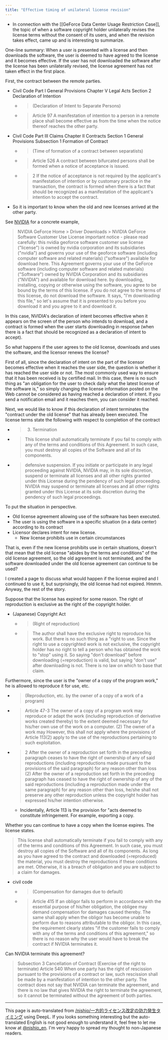 ```yaml
---
title: "Effective timing of unilateral license revision"
---
```


- In connection with the [[GeForce Data Center Usage Restriction Case]], the topic of when a software copyright holder unilaterally revises the license terms without the consent of its users, and when the revision takes effect, came up and is interesting to summarize.

One-line summary: When a user is presented with a license and then downloads the software, the user is deemed to have agreed to the license and it becomes effective. If the user has not downloaded the software after the license has been unilaterally revised, the license agreement has not taken effect in the first place.

First, the contract between the remote parties.
- Civil Code Part I General Provisions Chapter V Legal Acts Section 2 Declaration of Intention
    - >  (Declaration of Intent to Separate Persons)
    - > Article 97 A manifestation of intention to a person in a remote place shall become effective as from the time when the notice thereof reaches the other party.

- Civil Code Part III Claims Chapter II Contracts Section 1 General Provisions Subsection 1 Formation of Contract
    - >  (Time of formation of a contract between separatists)
    - > Article 526 A contract between bifurcated persons shall be formed when a notice of acceptance is issued.
    - > 2 If the notice of acceptance is not required by the applicant's manifestation of intention or by customary practice in the transaction, the contract is formed when there is a fact that should be recognized as a manifestation of the applicant's intention to accept the contract.
- So it is important to know when the old and new licenses arrived at the other party.

See [NVIDIA](http://www.nvidia.co.jp/content/DriverDownload-March2009/licence.php?lang=jp&type=GeForce) for a concrete example,
> NVIDIA GeForce Home > Driver Downloads > NVIDIA GeForce Software Customer Use License
> important notice - please read carefully: this nvidia geoforce software customer use license ("license") is owned by nvidia corporation and its subsidiaries ("nvidia") and governs your use of the geoforce software (including computer software and related materials) ("software") available for download here. This Agreement governs your use of the GeForce software (including computer software and related materials) ("Software") owned by NVIDIA Corporation and its subsidiaries ("NVIDIA") and available for download here. by downloading, installing, copying or otherwise using the software, you agree to be bound by the terms of this license. if you do not agree to the terms of this license, do not download the software.
It says, "I'm downloading this file," so let's assume that it is presented to you before you download it and you agree to it and download it.

In this case, NVIDIA's declaration of intent becomes effective when it appears on the screen of the person who intends to download, and a contract is formed when the user starts downloading in response (when there is a fact that should be recognized as a declaration of intent to accept).

So what happens if the user agrees to the old license, downloads and uses the software, and the licensor renews the license?

First of all, since the declaration of intent on the part of the licensor becomes effective when it reaches the user side, the question is whether it has reached the user side or not.
The most commonly used way to ensure that it has been received is by certified mail.
In this case, there is no such thing as "an obligation for the user to check daily what the latest license of the software is," so simply changing the license information posted on the Web cannot be considered as having reached a declaration of intent.
If you send a notification email and it reaches them, you can consider it reached.

Next, we would like to know if this declaration of intent terminates the "contract under the old license" that has already been executed. The license terms state the following with respect to completion of the contract

- > 3. Termination
- > This license shall automatically terminate if you fail to comply with any of the terms and conditions of this Agreement. In such case, you must destroy all copies of the Software and all of its components.
- > defensive suspension. If you initiate or participate in any legal proceeding against NVIDIA, NVIDIA may, in its sole discretion, suspend or terminate all licenses and all other rights granted under this License during the pendency of such legal proceeding. NVIDIA may suspend or terminate all licenses and all other rights granted under this License at its sole discretion during the pendency of such legal proceedings.

To put the situation in perspective.
- Old license agreement allowing use of the software has been executed.
- The user is using the software in a specific situation (in a data center) according to its contract
- Licensor declares intent for new license.
    - New license prohibits use in certain circumstances

That is, even if the new license prohibits use in certain situations, doesn't that mean that the old license "abides by the terms and conditions" of the old license agreement, so the old agreement is not terminated, and the software downloaded under the old license agreement can continue to be used?

I created a page to discuss what would happen if the license expired and I continued to use it, but surprisingly, the old license had not expired. Hmmm. Anyway, the rest of the story.

Suppose that the license has expired for some reason.
The right of reproduction is exclusive as the right of the copyright holder.
- (Japanese) Copyright Act
    - >  (Right of reproduction)
    - > The author shall have the exclusive right to reproduce his work.
But there is no such thing as a "right to use. Since the right to use a copyrighted work is not exclusive, the copyright holder has no right to tell a person who has obtained the work to "stop" using it.
So saying "don't download" before downloading (=reproduction) is valid, but saying "don't use" after downloading is not. There is no law on which to base that claim.

Furthermore, since the user is the "owner of a copy of the program work," he is allowed to reproduce it for use, etc.
- >  (Reproduction, etc. by the owner of a copy of a work of a program)
- > Article 47-3 The owner of a copy of a program work may reproduce or adapt the work (including reproduction of derivative works created thereby) to the extent deemed necessary for his/her own use of the work on a computer. (2) The owner of a work may However, this shall not apply where the provisions of Article 113(2) apply to the use of the reproductions pertaining to such exploitation.
- > 2 After the owner of a reproduction set forth in the preceding paragraph ceases to have the right of ownership of any of said reproductions (including reproductions made pursuant to the provisions of the said paragraph) for any reason other than loss (2) After the owner of a reproduction set forth in the preceding paragraph has ceased to have the right of ownership of any of the said reproductions (including a reproduction made under the same paragraph) for any reason other than loss, he/she shall not preserve any other reproduction unless the copyright holder has expressed his/her intention otherwise.
    - Incidentally, Article 113 is the provision for "acts deemed to constitute infringement. For example, exporting a copy.

Whether you can continue to have a copy when the license expires. The license states.
> This license shall automatically terminate if you fail to comply with any of the terms and conditions of this Agreement. In such case, you must destroy all copies of the Software and all of its components.
As long as you have agreed to the contract and downloaded (=reproduced) the material, you must destroy the reproductions if these conditions are met. Otherwise, it is a breach of obligation and you are subject to a claim for damages.
- civil code
    - >  (Compensation for damages due to default)
    - > Article 415 If an obligor fails to perform in accordance with the essential purpose of his/her obligation, the obligee may demand compensation for damages caused thereby. The same shall apply when the obligor has become unable to perform due to reasons attributable to the obligor.
In this case, the requirement clearly states "if the customer fails to comply with any of the terms and conditions of this agreement," so there is no reason why the user would have to break the contract if NVIDIA terminates it.

Can NVIDIA terminate this agreement?
> Subsection 3 Cancellation of Contract
> (Exercise of the right to terminate)
> Article 540 When one party has the right of rescission pursuant to the provisions of a contract or law, such rescission shall be made by a manifestation of intention to the other party.
The contract does not say that NVIDIA can terminate the agreement, and there is no law that gives NVIDIA the right to terminate the agreement, so it cannot be terminated without the agreement of both parties.
---
This page is auto-translated from [/nishio/一方的ライセンス改定の効力発生タイミング](https://scrapbox.io/nishio/一方的ライセンス改定の効力発生タイミング) using DeepL. If you looks something interesting but the auto-translated English is not good enough to understand it, feel free to let me know at [@nishio_en](https://twitter.com/nishio_en). I'm very happy to spread my thought to non-Japanese readers.